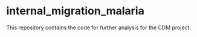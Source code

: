 # internal_migration_malaria
This repository contains the code for further analysis for the CDM project.
